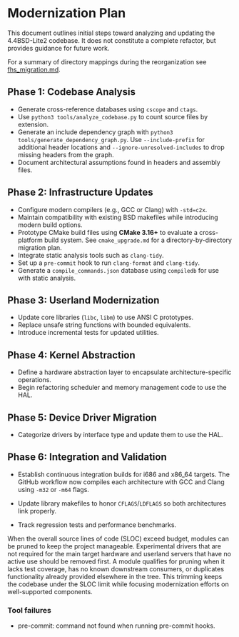 # Modernization Plan

This document outlines initial steps toward analyzing and updating the 4.4BSD-Lite2
codebase. It does not constitute a complete refactor, but provides guidance for
future work.

For a summary of directory mappings during the reorganization see
[fhs_migration.md](fhs_migration.md).

## Phase 1: Codebase Analysis
- Generate cross-reference databases using `cscope` and `ctags`.
- Use `python3 tools/analyze_codebase.py` to count source files by extension.
- Generate an include dependency graph with `python3 tools/generate_dependency_graph.py`.
  Use `--include-prefix` for additional header locations and
  `--ignore-unresolved-includes` to drop missing headers from the graph.
- Document architectural assumptions found in headers and assembly files.

## Phase 2: Infrastructure Updates
- Configure modern compilers (e.g., GCC or Clang) with `-std=c2x`.
- Maintain compatibility with existing BSD makefiles while introducing
  modern build options.
- Prototype CMake build files using **CMake 3.16+** to evaluate a cross-platform build system.  See `cmake_upgrade.md` for a directory-by-directory migration plan.
- Integrate static analysis tools such as `clang-tidy`.
- Set up a `pre-commit` hook to run `clang-format` and `clang-tidy`.
- Generate a `compile_commands.json` database using `compiledb` for use with
  static analysis.

## Phase 3: Userland Modernization
- Update core libraries (`libc`, `libm`) to use ANSI C prototypes.
- Replace unsafe string functions with bounded equivalents.
- Introduce incremental tests for updated utilities.

## Phase 4: Kernel Abstraction
- Define a hardware abstraction layer to encapsulate architecture-specific
  operations.
- Begin refactoring scheduler and memory management code to use the HAL.

## Phase 5: Device Driver Migration
- Categorize drivers by interface type and update them to use the HAL.

## Phase 6: Integration and Validation
- Establish continuous integration builds for i686 and x86_64 targets.
  The GitHub workflow now compiles each architecture with GCC and Clang using
  `-m32` or `-m64` flags.

- Update library makefiles to honor `CFLAGS`/`LDFLAGS` so both architectures
  link properly.
- Track regression tests and performance benchmarks.


When the overall source lines of code (SLOC) exceed budget, modules can be pruned to keep the project manageable. Experimental drivers that are not required for the main target hardware and userland servers that have no active use should be removed first. A module qualifies for pruning when it lacks test coverage, has no known downstream consumers, or duplicates functionality already provided elsewhere in the tree. This trimming keeps the codebase under the SLOC limit while focusing modernization efforts on well-supported components.

### Tool failures
- pre-commit: command not found when running pre-commit hooks.

